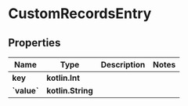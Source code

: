 
# CustomRecordsEntry

## Properties
Name | Type | Description | Notes
------------ | ------------- | ------------- | -------------
**key** | **kotlin.Int** |  | 
**&#x60;value&#x60;** | **kotlin.String** |  | 



